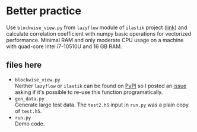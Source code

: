 # Better practice

Use `blockwise_view.py` from `lazyflow` module of `ilastik` project ([link](https://github.com/ilastik/ilastik/blob/master/lazyflow/utility/blockwise_view.py)) and calculate correlation coefficient with numpy basic operations for vectorized performance. Minimal RAM and only moderate CPU usage on a machine with quad-core Intel i7-10510U and 16 GB RAM.

## files here
* `blockwise_view.py`  
   Neither `lazyflow` or `ilastik` can be found on [PyPI](https://pypi.org) so I posted an [issue](https://github.com/ilastik/ilastik/issues/2275) asking if it's possible to re-use this function programatically.
* `gen_data.py`  
   Generate large test data. The `test2.h5` input in `run.py` was a plain copy of `test.h5`.
* `run.py`  
   Demo code.
